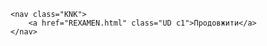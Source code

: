 <html lang="en">
<head>
    <meta charset="UTF-8">
    <meta name="viewport" content="width=device-width, initial-scale=1.0">
    <title>Document</title>
    <link rel="stylesheet" href="css/REXAMEN.css">
</head>
<body>

    <nav class="KNK">
        <a href="REXAMEN.html" class="UD c1">Продовжити</a>
    </nav>
    
</body>
</html>
